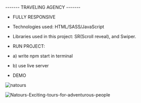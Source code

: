 ------- TRAVELING AGENCY -------

- FULLY RESPONSIVE
- Technologies used: HTML/SASS/JavaScript
- Libraries used in this project: SR(Scroll reveal), and Swiper.

- RUN PROJECT:
- a) write npm start in terminal
- b) use live server
- DEMO

![natours](https://user-images.githubusercontent.com/79769638/162431553-a7d77819-6a81-48a8-9d68-f5f3ae3b927e.gif)

![Natours-Exciting-tours-for-adventurous-people](https://user-images.githubusercontent.com/79769638/156221031-19ce680e-4b8b-4afa-ae2c-cbe3b8674cd7.png)



